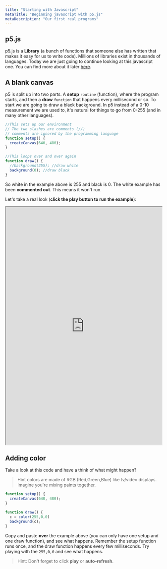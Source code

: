 ```yaml
---
title: "Starting with Javascript"
metaTitle: "Beginning javascript with p5.js"
metaDescription: "Our first real programs"
---
```


## p5.js

p5.js is a **Library** (a bunch of functions that someone else has written that makes it easy for us to write code). Millions of libraries exist in thousands of languages. Today we are just going to continue looking at this javascript one. You can find more about it later [here](https://p5js.org/examples/).

## A blank canvas

p5 is split up into two parts. A **setup** `routine` (function), where the program starts, and then a **draw** `function` that happens every millisecond or so. To start we are going to draw a black background. In p5 instead of a 0-10 measurement we are used to, it's natural for things to go from 0-255 (and in many other languages).

```javascript
//This sets up our environment 
// The two slashes are comments (//)
// comments are ignored by the programming language
function setup() {
  createCanvas(640, 480);
}

//This loops over and over again
function draw() {
  //background(255); //draw white
  background(0); //draw black
}
```

So white in the example above is 255 and black is 0. The white example has been **commented out**. This means it won't run.

Let's take a real look (**click the play button to run the example**):

<iframe src="https://editor.p5js.org/dioptre/sketches/mrgVDsOSU" width="100%" height="768"></iframe>


## Adding color

Take a look at this code and have a think of what might happen? 
> Hint colors are made of RGB (Red,Green,Blue) like tv/video displays. Imagine you're mixing paints together.

```javascript
function setup() {
  createCanvas(640, 480);
}

function draw() {
  c = color(255,0,0)
  background(c);
}
```

Copy and paste **over** the example above (you can only have one setup and one draw function), and see what happens. Remember the setup function runs once, and the draw function happens every few milliseconds. Try playing with the `255,0,0` and see what happens. 

> Hint: Don't forget to click **play** or **auto-refresh**.



